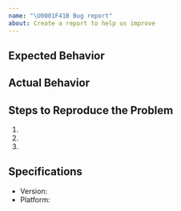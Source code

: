```yaml
---
name: "\U0001F41B Bug report"
about: Create a report to help us improve
---
```


## Expected Behavior

## Actual Behavior

## Steps to Reproduce the Problem

1.
1.
1.

## Specifications

-   Version:
-   Platform:
